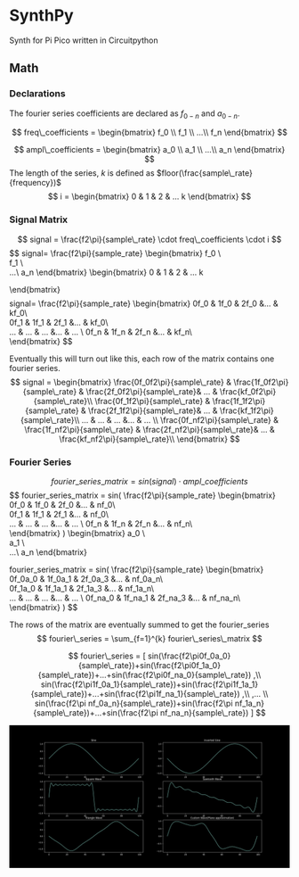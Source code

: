# SynthPy
Synth for Pi Pico written in Circuitpython

## Math

### Declarations
The fourier series coefficients are declared as $f_{0-n}$ and $a_{0-n}.$

$$
 freq\_coefficients = \begin{bmatrix}  f_0 \\  
                  f_1 \\  
                  ...\\
                  f_n
 \end{bmatrix}
 $$
 
$$
 ampl\_coefficients = \begin{bmatrix}  a_0 \\  
                  a_1 \\  
                  ...\\
                  a_n
 \end{bmatrix}
$$
The length of the series, $k$ is defined as  $floor(\frac{sample\_rate}{frequency})$
$$
 i = 
 \begin{bmatrix}  0 & 1 & 2 & ... k
 \end{bmatrix}
$$


### Signal Matrix
$$
 signal = \frac{f2\pi}{sample\_rate} \cdot freq\_coefficients \cdot i  
$$
$$
signal= 
 \frac{f2\pi}{sample\_rate} 
 \begin{bmatrix}  f_0 \\  
                  f_1 \\  
                  ...\\
                  a_n
 \end{bmatrix} 
 \begin{bmatrix}  0 & 1 & 2 & ... k
 
 \end{bmatrix} 
$$
$$
 signal= 
 \frac{f2\pi}{sample\_rate} 
 \begin{bmatrix}  0f_0 & 1f_0 & 2f_0 &... & kf_0\\  
                  0f_1 & 1f_1 & 2f_1 &... & kf_0\\  
                  ...  & ...  & ...  &... & ... \\
                  0f_n & 1f_n & 2f_n &... & kf_n\\  
 \end{bmatrix} 
$$

Eventually this will turn out like this, each row of the matrix contains one fourier series.
$$
signal = 
\begin{bmatrix}  \frac{0f_0f2\pi}{sample\_rate} & \frac{1f_0f2\pi}{sample\_rate} & \frac{2f_0f2\pi}{sample\_rate}& ... &  \frac{kf_0f2\pi}{sample\_rate}\\  
                  \frac{0f_1f2\pi}{sample\_rate} & \frac{1f_1f2\pi}{sample\_rate} & \frac{2f_1f2\pi}{sample\_rate}& ... &  \frac{kf_1f2\pi}{sample\_rate}\\  
                  ...  & ...  & ...  &... & ... \\
                  \frac{0f_nf2\pi}{sample\_rate} & \frac{1f_nf2\pi}{sample\_rate} & \frac{2f_nf2\pi}{sample\_rate}& ... &  \frac{kf_nf2\pi}{sample\_rate}\\  
 \end{bmatrix}
$$

### Fourier Series

$$
fourier\_series\_matrix = sin(signal) \cdot ampl\_coefficients 
$$
$$
fourier\_series\_matrix = sin(
 \frac{f2\pi}{sample\_rate} 
 \begin{bmatrix}  0f_0 & 1f_0 & 2f_0 &... & nf_0\\  
                  0f_1 & 1f_1 & 2f_1 &... & nf_0\\  
                  ...  & ...  & ...  &... & ... \\
                  0f_n & 1f_n & 2f_n &... & nf_n\\  
 \end{bmatrix} 
)
 \begin{bmatrix}  a_0 \\  
                  a_1 \\  
                  ...\\
                  a_n
 \end{bmatrix}
 
 
$$
$$
fourier\_series\_matrix = sin(
 \frac{f2\pi}{sample\_rate} 
 \begin{bmatrix}  0f_0a_0 & 1f_0a_1 & 2f_0a_3 &... & nf_0a_n\\  
                  0f_1a_0 & 1f_1a_1 & 2f_1a_3 &... & nf_1a_n\\  
                  ...     & ...     & ...     &... & ...    \\
                  0f_na_0 & 1f_na_1 & 2f_na_3 &... & nf_na_n\\  
 \end{bmatrix}
)
$$

The rows of the matrix are eventually summed to get the fourier_series
$$
fourier\_series =  \sum_{f=1}^{k} fourier\_series\_matrix
$$

$$
fourier\_series =  
 [
 sin(\frac{f2\pi0f_0a_0}{sample\_rate})+sin(\frac{f2\pi0f_1a_0}{sample\_rate})+...+sin(\frac{f2\pi0f_na_0}{sample\_rate})
 ,\\
 sin(\frac{f2\pi1f_0a_1}{sample\_rate})+sin(\frac{f2\pi1f_1a_1}{sample\_rate})+...+sin(\frac{f2\pi1f_na_1}{sample\_rate})
 ,\\
 ,...
 \\
 sin(\frac{f2\pi nf_0a_n}{sample\_rate})+sin(\frac{f2\pi nf_1a_n}{sample\_rate})+...+sin(\frac{f2\pi nf_na_n}{sample\_rate})
 ]
$$


![Image of various signals](synth.py.png?raw=true)

